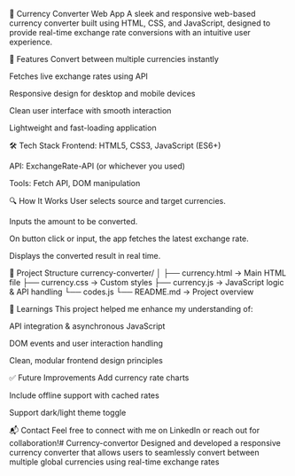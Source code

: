 💱 Currency Converter Web App
A sleek and responsive web-based currency converter built using HTML, CSS, and JavaScript, designed to provide real-time exchange rate conversions with an intuitive user experience.

🚀 Features
Convert between multiple currencies instantly

Fetches live exchange rates using API

Responsive design for desktop and mobile devices

Clean user interface with smooth interaction

Lightweight and fast-loading application

🛠️ Tech Stack
Frontend: HTML5, CSS3, JavaScript (ES6+)

API: ExchangeRate-API (or whichever you used)

Tools: Fetch API, DOM manipulation

🔍 How It Works
User selects source and target currencies.

Inputs the amount to be converted.

On button click or input, the app fetches the latest exchange rate.

Displays the converted result in real time.

📁 Project Structure
currency-converter/
│
├── currency.html        → Main HTML file
├── currency.css         → Custom styles
├── currency.js         → JavaScript logic & API handling
└── codes.js
└── README.md         → Project overview

📌 Learnings
This project helped me enhance my understanding of:

API integration & asynchronous JavaScript

DOM events and user interaction handling

Clean, modular frontend design principles

✅ Future Improvements
Add currency rate charts

Include offline support with cached rates

Support dark/light theme toggle

📬 Contact
Feel free to connect with me on LinkedIn or reach out for collaboration!# Currency-convertor
Designed and developed a responsive currency converter that allows users to seamlessly convert between multiple global currencies using real-time exchange rates
